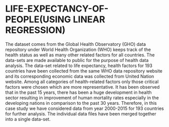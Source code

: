 # LIFE-EXPECTANCY-OF-PEOPLE(USING LINEAR REGRESSION)
The dataset comes from the Global Health Observatory (GHO) data repository under World Health Organization (WHO) keeps track of the health status as well as many other related factors for all countries. The data-sets are made available to public for the purpose of health data analysis. The data-set related to life expectancy, health factors for 193 countries have been collected from the same WHO data repository website and its corresponding economic data was collected from United Nation website. Among all categories of health-related factors only those critical factors were chosen which are more representative. It has been observed that in the past 15 years, there has been a huge development in health sector resulting in improvement of human mortality rates especially in the developing nations in comparison to the past 30 years. Therefore, in this case study we have considered data from year 2000-2015 for 193 countries for further analysis. The individual data files have been merged together into a single data-set.
